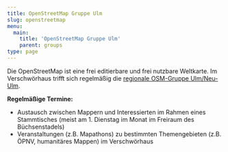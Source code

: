 ```yaml
---
title: OpenStreetMap Gruppe Ulm
slug: openstreetmap
menu: 
  main:
    title: 'OpenStreetMap Gruppe Ulm'
    parent: groups
type: page
---
```


Die OpenStreetMap ist eine frei editierbare und frei nutzbare Weltkarte. Im Verschwörhaus trifft sich regelmäßig die [regionale OSM-Gruppe Ulm/Neu-Ulm](https://wiki.openstreetmap.org/wiki/Ulm_Neu-Ulm).

**Regelmäßige Termine:**
* Austausch zwischen Mappern und Interessierten im Rahmen eines Stammtisches (meist am 1. Dienstag im Monat im Freiraum des Büchsenstadels)
* Veranstaltungen (z.B. Mapathons) zu bestimmten Themengebieten (z.B. ÖPNV, humanitäres Mappen) im Verschwörhaus
